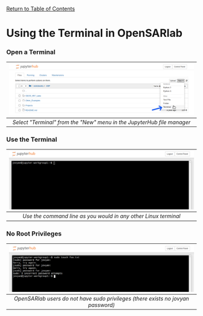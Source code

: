 [Return to Table of Contents](../user.md)

# Using the Terminal in OpenSARlab

### Open a Terminal
| ![Opening a terminal with the "New" menu in the JupyterHub GUI file manager.](../assets/open_terminal.png) | 
|:-------------:|
| *Select "Terminal" from the "New" menu in the JupyterHub file manager* |
 
### Use the Terminal
| ![An open terminal window.](../assets/terminal.png) | 
|:-------------:|
| *Use the command line as you would in any other Linux terminal* |
 
### No Root Privileges
| ![An open terminal window with unsuccessful attempt to use sudo.](../assets/no_sudo.png) | 
|:-------------:|
| *OpenSARlab users do not have sudo privileges (there exists no jovyan password)* |